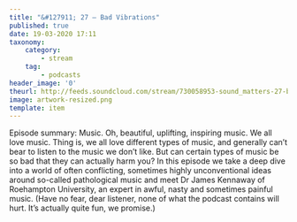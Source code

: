 ```yaml
---
title: "&#127911; 27 – Bad Vibrations"
published: true
date: 19-03-2020 17:11
taxonomy:
    category:
        - stream
    tag:
        - podcasts
header_image: '0'
theurl: http://feeds.soundcloud.com/stream/730058953-sound_matters-27-bad-vibrations.mp3
image: artwork-resized.png
template: item
--- 
```

Episode summary: Music. Oh, beautiful, uplifting, inspiring music. We all love music. Thing is, we all love different types of music, and generally can’t bear to listen to the music we don’t like. But can certain types of music be so bad that they can actually harm you? In this episode we take a deep dive into a world of often conflicting, sometimes highly unconventional ideas around so-called pathological music and meet Dr James Kennaway of Roehampton University, an expert in awful, nasty and sometimes painful music. (Have no fear, dear listener, none of what the podcast contains will hurt. It’s actually quite fun, we promise.)
